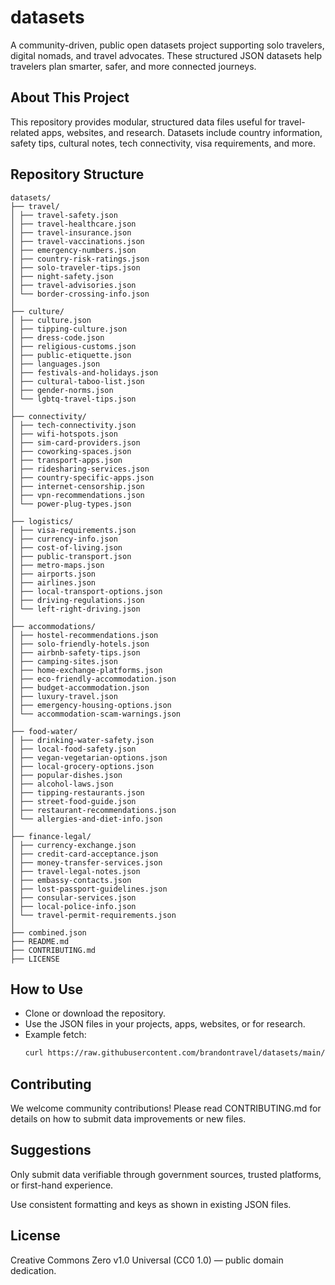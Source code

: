 # datasets

A community-driven, public open datasets project supporting solo travelers, digital nomads, and travel advocates. These structured JSON datasets help travelers plan smarter, safer, and more connected journeys.

## About This Project

This repository provides modular, structured data files useful for travel-related apps, websites, and research. Datasets include country information, safety tips, cultural notes, tech connectivity, visa requirements, and more.

## Repository Structure

```
datasets/
├── travel/
│ ├── travel-safety.json
│ ├── travel-healthcare.json
│ ├── travel-insurance.json
│ ├── travel-vaccinations.json
│ ├── emergency-numbers.json
│ ├── country-risk-ratings.json
│ ├── solo-traveler-tips.json
│ ├── night-safety.json
│ ├── travel-advisories.json
│ └── border-crossing-info.json
│
├── culture/
│ ├── culture.json
│ ├── tipping-culture.json
│ ├── dress-code.json
│ ├── religious-customs.json
│ ├── public-etiquette.json
│ ├── languages.json
│ ├── festivals-and-holidays.json
│ ├── cultural-taboo-list.json
│ ├── gender-norms.json
│ └── lgbtq-travel-tips.json
│
├── connectivity/
│ ├── tech-connectivity.json
│ ├── wifi-hotspots.json
│ ├── sim-card-providers.json
│ ├── coworking-spaces.json
│ ├── transport-apps.json
│ ├── ridesharing-services.json
│ ├── country-specific-apps.json
│ ├── internet-censorship.json
│ ├── vpn-recommendations.json
│ └── power-plug-types.json
│
├── logistics/
│ ├── visa-requirements.json
│ ├── currency-info.json
│ ├── cost-of-living.json
│ ├── public-transport.json
│ ├── metro-maps.json
│ ├── airports.json
│ ├── airlines.json
│ ├── local-transport-options.json
│ ├── driving-regulations.json
│ └── left-right-driving.json
│
├── accommodations/
│ ├── hostel-recommendations.json
│ ├── solo-friendly-hotels.json
│ ├── airbnb-safety-tips.json
│ ├── camping-sites.json
│ ├── home-exchange-platforms.json
│ ├── eco-friendly-accommodation.json
│ ├── budget-accommodation.json
│ ├── luxury-travel.json
│ ├── emergency-housing-options.json
│ └── accommodation-scam-warnings.json
│
├── food-water/
│ ├── drinking-water-safety.json
│ ├── local-food-safety.json
│ ├── vegan-vegetarian-options.json
│ ├── local-grocery-options.json
│ ├── popular-dishes.json
│ ├── alcohol-laws.json
│ ├── tipping-restaurants.json
│ ├── street-food-guide.json
│ ├── restaurant-recommendations.json
│ └── allergies-and-diet-info.json
│
├── finance-legal/
│ ├── currency-exchange.json
│ ├── credit-card-acceptance.json
│ ├── money-transfer-services.json
│ ├── travel-legal-notes.json
│ ├── embassy-contacts.json
│ ├── lost-passport-guidelines.json
│ ├── consular-services.json
│ ├── local-police-info.json
│ └── travel-permit-requirements.json
│
├── combined.json
├── README.md
├── CONTRIBUTING.md
├── LICENSE
```

## How to Use

- Clone or download the repository.
- Use the JSON files in your projects, apps, websites, or for research.
- Example fetch:
  ```bash
  curl https://raw.githubusercontent.com/brandontravel/datasets/main/travel/travel-safety.json
  ```

## Contributing

We welcome community contributions! Please read CONTRIBUTING.md for details on how to submit data improvements or new files.

## Suggestions

Only submit data verifiable through government sources, trusted platforms, or first-hand experience.

Use consistent formatting and keys as shown in existing JSON files.

## License

Creative Commons Zero v1.0 Universal (CC0 1.0) — public domain dedication.
